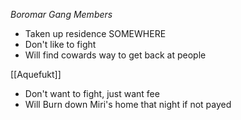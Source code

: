  *Boromar Gang Members*
 - Taken up residence SOMEWHERE
 - Don't like to fight
 - Will find cowards way to get back at people

[[Aquefukt]]
- Don't want to fight, just want fee
- Will Burn down Miri's home that night if not payed

